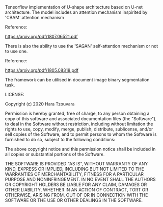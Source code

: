 Tensorflow implementation of U-shape architecture based on U-net architecture. 
The model includes an attention mechanism inspirited by 'CBAM' attention mechanism

Reference:

https://arxiv.org/pdf/1807.06521.pdf



There is also the ability to use the 'SAGAN' self-attention mechanism or not to use one.

Reference:

https://arxiv.org/pdf/1805.08318.pdf


The framework can be utilised in document image binary segmentation task.

LICENSE:

Copyright (c) 2020 Hara Tzouvara

Permission is hereby granted, free of charge, to any person obtaining a copy
of this software and associated documentation files (the "Software"), to deal
in the Software without restriction, including without limitation the rights
to use, copy, modify, merge, publish, distribute, sublicense, and/or sell
copies of the Software, and to permit persons to whom the Software is
furnished to do so, subject to the following conditions:

The above copyright notice and this permission notice shall be included in all
copies or substantial portions of the Software.

THE SOFTWARE IS PROVIDED "AS IS", WITHOUT WARRANTY OF ANY KIND, EXPRESS OR
IMPLIED, INCLUDING BUT NOT LIMITED TO THE WARRANTIES OF MERCHANTABILITY,
FITNESS FOR A PARTICULAR PURPOSE AND NONINFRINGEMENT. IN NO EVENT SHALL THE
AUTHORS OR COPYRIGHT HOLDERS BE LIABLE FOR ANY CLAIM, DAMAGES OR OTHER
LIABILITY, WHETHER IN AN ACTION OF CONTRACT, TORT OR OTHERWISE, ARISING FROM,
OUT OF OR IN CONNECTION WITH THE SOFTWARE OR THE USE OR OTHER DEALINGS IN THE
SOFTWARE.





